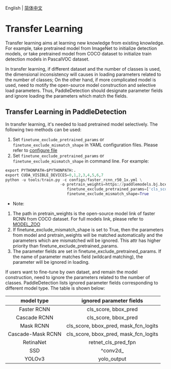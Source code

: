 English | [简体中文](TRANSFER_LEARNING_cn.md)

# Transfer Learning

Transfer learning aims at learning new knowledge from existing knowledge. For example, take pretrained model from ImageNet to initialize detection models, or take pretrained model from COCO dataset to initialize train detection models in PascalVOC dataset.

In transfer learning, if different dataset and the number of classes is used, the dimensional inconsistency will causes in loading parameters related to the number of classes; On the other hand, if more complicated model is used, need to motify the open-source model construction and selective load parameters. Thus, PaddleDetection should designate parameter fields and ignore loading the parameters which match the fields.

## Transfer Learning in PaddleDetection

In transfer learning, it's needed to load pretrained model selectively. The following two methods can be used:

1. Set `finetune_exclude_pretrained_params` or `finetune_exclude_mismatch_shape` in YAML configuration files. Please refer to [configure file](https://github.com/PaddlePaddle/PaddleDetection/blob/master/configs/yolov3_mobilenet_v1_fruit.yml#L15)
2. Set `finetune_exclude_pretrained_params` or `finetune_exclude_mismatch_shape` in command line. For example:

```python
export PYTHONPATH=$PYTHONPATH:.
export CUDA_VISIBLE_DEVICES=0,1,2,3,4,5,6,7
python -u tools/train.py -c configs/faster_rcnn_r50_1x.yml \
                        -o pretrain_weights=https://paddlemodels.bj.bcebos.com/object_detection/faster_rcnn_r50_1x.tar \
                           finetune_exclude_pretrained_params=['cls_score','bbox_pred'] \
                           finetune_exclude_mismatch_shape=True
```

* Note:

1. The path in pretrain\_weights is the open-source model link of faster RCNN from COCO dataset. For full models link, please refer to [MODEL_ZOO](../MODEL_ZOO.md)
2. If finetune\_exclude\_mismatch\_shape is set to True, then the parameters from model and pretrain_weights will be matched automatically and the parameters which are mismatched will be ignored. This attr has higher priority than finetune\_exclude\_pretrained\_params.
3. The parameter fields are set in finetune\_exclude\_pretrained\_params. If the name of parameter matches field (wildcard matching), the parameter will be ignored in loading.

If users want to fine-tune by own dataet, and remain the model construction, need to ignore the parameters related to the number of classes. PaddleDetection lists ignored parameter fields corresponding to different model type. The table is shown below: </br>

|      model type    |         ignored parameter fields          |
| :----------------: | :---------------------------------------: |
|     Faster RCNN    |          cls\_score, bbox\_pred           |
|     Cascade RCNN   |          cls\_score, bbox\_pred           |
|       Mask RCNN    | cls\_score, bbox\_pred, mask\_fcn\_logits |
|  Cascade-Mask RCNN | cls\_score, bbox\_pred, mask\_fcn\_logits |
|      RetinaNet     |           retnet\_cls\_pred\_fpn          |
|        SSD         |                ^conv2d\_                  |
|       YOLOv3       |              yolo\_output                 |

